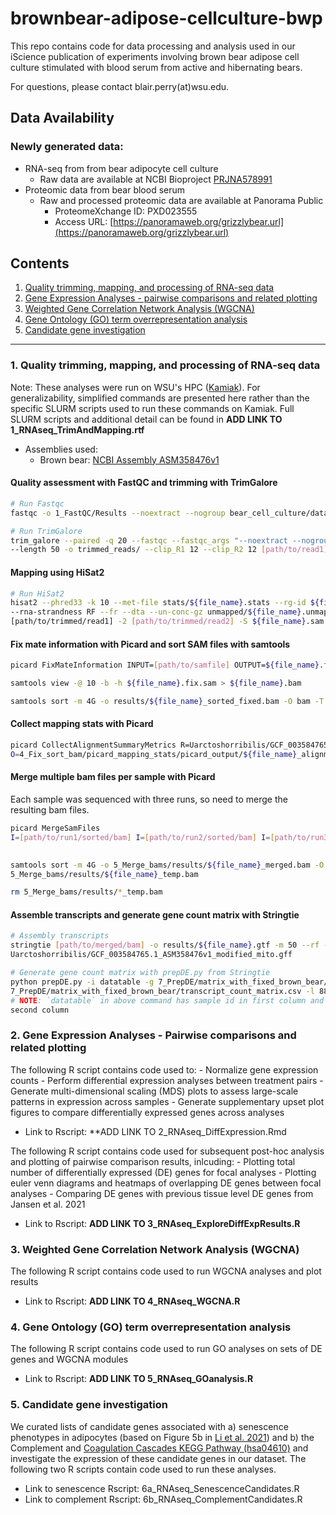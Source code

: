 # brownbear-adipose-cellculture-bwp
This repo contains code for data processing and analysis used in our iScience publication of experiments involving brown bear adipose 
cell culture stimulated with blood serum from active and hibernating bears. 

For questions, please contact blair.perry(at)wsu.edu.

## Data Availability
### Newly generated data:
- RNA-seq from from bear adipocyte cell culture
	- Raw data are available at NCBI Bioproject [PRJNA578991](https://www.ncbi.nlm.nih.gov/bioproject/PRJNA578991)
- Proteomic data from bear blood serum
	- Raw and processed proteomic data are available at Panorama Public
		- ProteomeXchange ID: PXD023555
		- Access URL: [https://panoramaweb.org/grizzlybear.url](https://panoramaweb.org/grizzlybear.url)

## Contents
1. [Quality trimming, mapping, and processing of RNA-seq data](#1-orthogroup-identification)
2. [Gene Expression Analyses - pairwise comparisons and related plotting](#2-gene-level-expression-quantification)
3. [Weighted Gene Correlation Network Analysis (WGCNA)](#3-transcript-level-expression-quantification)
4. [Gene Ontology (GO) term overrepresentation analysis](#4-incorporation-of-existing-human-gene-expression-data-from-gtex)
5. [Candidate gene investigation](#5-orthogroup-level-normalization-of-gene-expression-data)

---
### 1. Quality trimming, mapping, and processing of RNA-seq data
Note: These analyses were run on WSU's HPC ([Kamiak](https://hpc.wsu.edu/)). For generalizability, simplified commands are presented 
here rather than the specific SLURM scripts used to run these commands on Kamiak. Full SLURM scripts and additional detail can be 
found in **ADD LINK TO 1_RNAseq_TrimAndMapping.rtf**
- Assemblies used:
	- Brown bear: [NCBI Assembly ASM358476v1](https://www.ncbi.nlm.nih.gov/assembly/GCF_003584765.1/)

#### Quality assessment with FastQC and trimming with TrimGalore
```bash
# Run Fastqc
fastqc -o 1_FastQC/Results --noextract --nogroup bear_cell_culture/data/*fastq.gz

# Run TrimGalore
trim_galore --paired -q 20 --fastqc --fastqc_args "--noextract --nogroup --outdir 2_TrimGalore/fastqc/" --stringency 5 --illumina 
--length 50 -o trimmed_reads/ --clip_R1 12 --clip_R2 12 [path/to/read1] [path/to/read2]
```

#### Mapping using HiSat2
```bash
# Run HiSat2
hisat2 --phred33 -k 10 --met-file stats/${file_name}.stats --rg-id ${file_name} --rg SM:${file_name} --rg PL:illumina -p 1 
--rna-strandness RF --fr --dta --un-conc-gz unmapped/${file_name}.unmapped -x Uarctoshorribilis/Uarctoshorribilis-genomic -1 
[path/to/trimmed/read1] -2 [path/to/trimmed/read2] -S ${file_name}.sam

```

#### Fix mate information with Picard and sort SAM files with samtools
```bash
picard FixMateInformation INPUT=[path/to/samfile] OUTPUT=${file_name}.fix.sam VALIDATION_STRINGENCY=SILENT

samtools view -@ 10 -b -h ${file_name}.fix.sam > ${file_name}.bam

samtools sort -m 4G -o results/${file_name}_sorted_fixed.bam -O bam -T ${file_name} -@ 10 ${file_name}.bam
```

#### Collect mapping stats with Picard
```bash
picard CollectAlignmentSummaryMetrics R=Uarctoshorribilis/GCF_003584765.1_ASM358476v1_genomic.fna I=[path/to/sorted/bam] 
O=4_Fix_sort_bam/picard_mapping_stats/picard_output/${file_name}_alignmentsummarymetrics
```

#### Merge multiple bam files per sample with Picard
Each sample was sequenced with three runs, so need to merge the resulting bam files.
```bash
picard MergeSamFiles
I=[path/to/run1/sorted/bam] I=[path/to/run2/sorted/bam] I=[path/to/run3/sorted/bam] O=5_Merge_bams/results/${file_name}_temp.bam
  

samtools sort -m 4G -o 5_Merge_bams/results/${file_name}_merged.bam -O bam -T ${file_name} -@ 10 
5_Merge_bams/results/${file_name}_temp.bam

rm 5_Merge_bams/results/*_temp.bam
```

#### Assemble transcripts and generate gene count matrix with Stringtie
```bash
# Assembly transcripts
stringtie [path/to/merged/bam] -o results/${file_name}.gtf -m 50 --rf -e -B -c 10 -p 2 
Uarctoshorribilis/GCF_003584765.1_ASM358476v1_modified_mito.gff

# Generate gene count matrix with prepDE.py from Stringtie
python prepDE.py -i datatable -g 7_PrepDE/matrix_with_fixed_brown_bear/gene_count_matrix.csv -t 
7_PrepDE/matrix_with_fixed_brown_bear/transcript_count_matrix.csv -l 88
# NOTE: `datatable` in above command has sample id in first column and path to the corresponding Stringtie result GTF file in the 
second column 

```

### 2. Gene Expression Analyses - Pairwise comparisons and related plotting
The following R script contains code used to:
	- Normalize gene expression counts
	- Perform differential expression analyses between treatment pairs
	- Generate multi-dimensional scaling (MDS) plots to assess large-scale patterns in expression across samples
	- Generate supplementary upset plot figures to compare differentially expressed genes across analyses
- Link to Rscript: **ADD LINK TO 2_RNAseq_DiffExpression.Rmd

The following R script contains code used for subsequent post-hoc analysis and plotting of pairwise comparison results, inlcuding:
	- Plotting total number of differentially expressed (DE) genes for focal analyses
	- Plotting euler venn diagrams and heatmaps of overlapping DE genes between focal analyses
	- Comparing DE genes with previous tissue level DE genes from Jansen et al. 2021
- Link to Rscript: **ADD LINK TO 3_RNAseq_ExploreDiffExpResults.R**

### 3. Weighted Gene Correlation Network Analysis (WGCNA)
The following R script contains code used to run WGCNA analyses and plot results
- Link to Rscript: **ADD LINK TO 4_RNAseq_WGCNA.R**

### 4. Gene Ontology (GO) term overrepresentation analysis
The following R script contains code used to run GO analyses on sets of DE genes and WGCNA modules
- Link to Rscript: **ADD LINK TO 5_RNAseq_GOanalysis.R**

### 5. Candidate gene investigation
We curated lists of candidate genes associated with a) senescence phenotypes in adipocytes (based on Figure 5b in [Li et al. 
2021](https://www.nature.com/articles/s41591-021-01501-8)) and b) the Complement and [Coagulation Cascades KEGG Pathway 
(hsa04610)](https://www.genome.jp/pathway/hsa04610) and investigate the expression of these candidate genes in our dataset. The 
following two R scripts contain code used to run these analyses.
- Link to senescence Rscript: 6a_RNAseq_SenescenceCandidates.R
- Link to complement Rscript: 6b_RNAseq_ComplementCandidates.R


